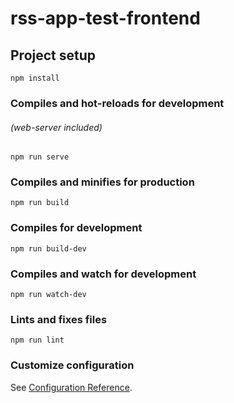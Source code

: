 # rss-app-test-frontend

## Project setup
```
npm install
```

### Compiles and hot-reloads for development
###### (web-server included)
```
npm run serve
```

### Compiles and minifies for production
```
npm run build
```

### Compiles for development
```
npm run build-dev
```

### Compiles and watch for development
```
npm run watch-dev
```

### Lints and fixes files
```
npm run lint
```

### Customize configuration
See [Configuration Reference](https://cli.vuejs.org/config/).
